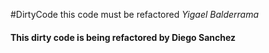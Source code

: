 #DirtyCode this code must be refactored _Yigael Balderrama_

#### This dirty code is being refactored by Diego Sanchez
